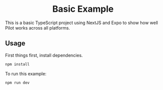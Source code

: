 <h1 align="center">Basic Example</h1>

This is a basic TypeScript project using NextJS and Expo to show how well Pilot works across all platforms.

## Usage

First things first, install dependencies.

```bash
npm install
```

To run this example:

```bash
npm run dev
```
